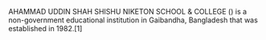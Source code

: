 AHAMMAD UDDIN SHAH SHISHU NIKETON SCHOOL & COLLEGE () is a non-government educational institution in Gaibandha, Bangladesh that was established in 1982.[1]
